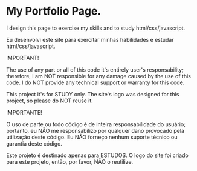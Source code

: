 # My Portfolio Page.

I design this page to exercise my skills and to study html/css/javascript.

Eu desenvolvi este site para exercitar minhas habilidades e estudar html/css/javascript.

IMPORTANT!

The use of any part or all of this code it's entirely user's responsability; therefore,
I am NOT responsible for any damage caused by the use of this code. 
I do NOT provide any technical support or warranty for this code.

This project it's for STUDY only.
The site's logo was designed for this project, so please do NOT reuse it.

IMPORTANTE!

O uso de parte ou todo código é de inteira responsabilidade do usuário; portanto,
eu NÃO me responsabilizo por qualquer dano provocado pela utilização deste código. 
Eu NÃO forneço nenhum suporte técnico ou garantia deste código.

Este projeto é destinado apenas para ESTUDOS.
O logo do site foi criado para este projeto, então, por favor, NÃO o reutilize.

